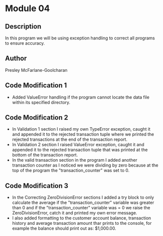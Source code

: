 # Module 04

## Description

In this program we will be using exception handling to correct all programs to ensure accuracy.

## Author

Presley McFarlane-Goolcharan

## Code Modification 1

- Added ValueError handling if the program cannot locate the data file within its specified directory.

## Code Modification 2

- In Validation 1 section I raised my own TypeError exception, caught it and appended it to the rejected transaction tuple where we printed the rejected transactions at the end of the transaction report.
- In Validation 2 section I raised ValueError exception, caught it and appended it to the rejected transaction tuple that was printed at the bottom of the transaction report.
- In the valid transaction section in the program I added another transaction counter as I noticed we were dividing by zero because at the top of the program the "transaction_counter" was set to 0.

## Code Modification 3

- In the Correcting ZeroDivisionError sections I added a try block to only calculate the average if the "transaction_counter" variable was greater than 0 and if the "transaction_counter" variable was = 0 we raise the ZeroDivisionError, catch it and printed my own error message.
- I also added formatting to the customer account balance, transaction history and average transaction amount thar prints to the console, for example the balance should print out as: $1,000.00.